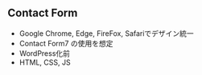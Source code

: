 ## Contact Form
- Google Chrome, Edge, FireFox, Safariでデザイン統一
- Contact Form7 の使用を想定
- WordPress化前
- HTML, CSS, JS